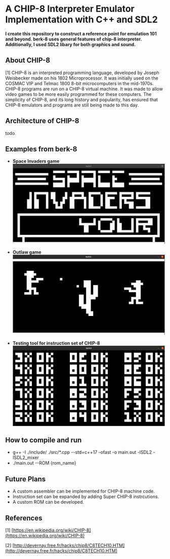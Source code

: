 # A CHIP-8 Interpreter Emulator Implementation with C++ and SDL2
**I create this repository to construct a reference point for emulation 101 and beyond.
berk-8 uses general features of chip-8 interpreter. Additionally, I used SDL2 libary for
both graphics and sound.**

## About CHIP-8
[1] CHIP-8 is an interpreted programming language, developed by Joseph Weisbecker made on his 1802 Microprocessor. It was initially used on the COSMAC VIP and Telmac 1800 8-bit microcomputers in the mid-1970s. CHIP-8 programs are run on a CHIP-8 virtual machine. It was made to allow video games to be more easily programmed for these computers. The simplicity of CHIP-8, and its long history and popularity, has ensured that CHIP-8 emulators and programs are still being made to this day.

## Architecture of CHIP-8
todo

## Examples from berk-8
- **Space Invaders game**
![Enc1](https://github.com/berkkirtay/berk-8/blob/main/examples/space_invaders_with_berk8.gif)

- **Outlaw game**
![Enc1](https://github.com/berkkirtay/berk-8/blob/main/examples/outlaw_game.png)

- **Testing tool for instruction set of CHIP-8**
![Enc1](https://github.com/berkkirtay/berk-8/blob/main/examples/test_1.png)

## How to compile and run
- g++ -I ./include/ ./src/*.cpp --std=c++17 -ofast -o main.out -lSDL2 -lSDL2_mixer
- ./main.out --ROM {rom_name} 

## Future Plans
- A custom assembler can be implemented for CHIP-8 machine code.
- Instruction set can be expanded by adding Super CHIP-8 instrcutions.
- A custom ROM can be developed.

## References
[1] [https://en.wikipedia.org/wiki/CHIP-8](https://en.wikipedia.org/wiki/CHIP-8)

[2] [http://devernay.free.fr/hacks/chip8/C8TECH10.HTM](http://devernay.free.fr/hacks/chip8/C8TECH10.HTM)
